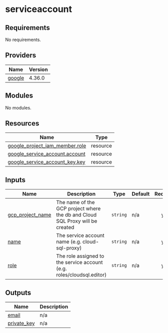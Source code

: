 # serviceaccount

<!-- BEGINNING OF PRE-COMMIT-TERRAFORM DOCS HOOK -->
## Requirements

No requirements.

## Providers

| Name | Version |
|------|---------|
| <a name="provider_google"></a> [google](#provider\_google) | 4.36.0 |

## Modules

No modules.

## Resources

| Name | Type |
|------|------|
| [google_project_iam_member.role](https://registry.terraform.io/providers/hashicorp/google/latest/docs/resources/project_iam_member) | resource |
| [google_service_account.account](https://registry.terraform.io/providers/hashicorp/google/latest/docs/resources/service_account) | resource |
| [google_service_account_key.key](https://registry.terraform.io/providers/hashicorp/google/latest/docs/resources/service_account_key) | resource |

## Inputs

| Name | Description | Type | Default | Required |
|------|-------------|------|---------|:--------:|
| <a name="input_gcp_project_name"></a> [gcp\_project\_name](#input\_gcp\_project\_name) | The name of the GCP project where the db and Cloud SQL Proxy will be created | `string` | n/a | yes |
| <a name="input_name"></a> [name](#input\_name) | The service account name (e.g. cloud-sql-proxy) | `string` | n/a | yes |
| <a name="input_role"></a> [role](#input\_role) | The role assigned to the service account (e.g. roles/cloudsql.editor) | `string` | n/a | yes |

## Outputs

| Name | Description |
|------|-------------|
| <a name="output_email"></a> [email](#output\_email) | n/a |
| <a name="output_private_key"></a> [private\_key](#output\_private\_key) | n/a |
<!-- END OF PRE-COMMIT-TERRAFORM DOCS HOOK -->
